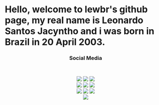 # Hello, welcome to lewbr's github page, my real name is Leonardo Santos Jacyntho and i was born in Brazil in 20 April 2003.
<h3 align="center"> Social Media </h3>
<br />
<p align="center">
<a href="https://www.twitter.com/lew_br"><img src="https://img.shields.io/badge/gmail-EA4335.svg?&style=for-the-badge&logo=gmail&logoColor=white"/></a>
<a href="https://www.twitter.com/lew_br"><img src="https://img.shields.io/badge/discord-7289DA.svg?&style=for-the-badge&logo=discord&logoColor=white"/></a>
<a href="https://www.twitter.com/lew_br"><img src="https://img.shields.io/badge/facebook-3b5998.svg?&style=for-the-badge&logo=facebook&logoColor=white"/></a>
<br>
<a href="https://www.twitter.com/lew_br"><img src="https://img.shields.io/badge/twitter-%230077B5.svg?&style=for-the-badge&logo=twitter&logoColor=white"/></a>
<a href="https://instagram.com/lewbr"><img src="https://img.shields.io/badge/instagram-833AB4.svg?&style=for-the-badge&logo=instagram&logoColor=white"/></a>
<a href="https://www.twitter.com/lew_br"><img src="https://img.shields.io/badge/github-211F1F.svg?&style=for-the-badge&logo=github&logoColor=white"/></a>
<br>
<a href="https://www.twitter.com/lew_br"><img src="https://img.shields.io/badge/steam-171a21.svg?&style=for-the-badge&logo=steam&logoColor=white"/></a>
<a href="https://www.twitter.com/lew_br"><img src="https://img.shields.io/badge/spotify-1DB954.svg?&style=for-the-badge&logo=spotify&logoColor=white"/></a>
<a href="https://www.twitter.com/lew_br"><img src="https://img.shields.io/badge/youtube-FF0000.svg?&style=for-the-badge&logo=youtube&logoColor=white"/></a>
<br>
<a href="https://www.twitter.com/lew_br"><img src="https://img.shields.io/badge/twitch-6441a5.svg?&style=for-the-badge&logo=twitch&logoColor=white"/></a>
</p>
